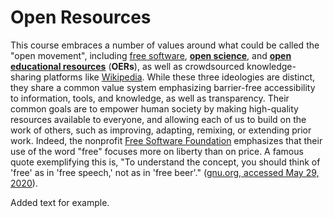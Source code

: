 # Open Resources

This course embraces a number of values around what could be called the "open movement", including [free software](https://en.wikipedia.org/wiki/Free_software), [**open science**](https://en.wikipedia.org/wiki/Open_science), and [**open educational resources**](https://en.wikipedia.org/wiki/Open_educational_resources) (**OERs**), as well as crowdsourced knowledge-sharing platforms like [Wikipedia](https://wikipedia.org). While these three ideologies are distinct, they share a common value system emphasizing barrier-free accessibility to information, tools, and knowledge, as well as transparency. Their common goals are to empower human society by making high-quality resources available to everyone, and allowing each of us to build on the work of others, such as improving, adapting, remixing, or extending prior work. Indeed, the nonprofit [Free Software Foundation](https://www.fsf.org/) emphasizes that their use of the word "free" focuses more on liberty than on price. A famous quote exemplifying this is, "To understand the concept, you should think of 'free' as in 'free speech,' not as in 'free beer'." ([gnu.org, accessed May 29, 2020](https://www.gnu.org/philosophy/free-sw.en.html)). 

Added text for example.
